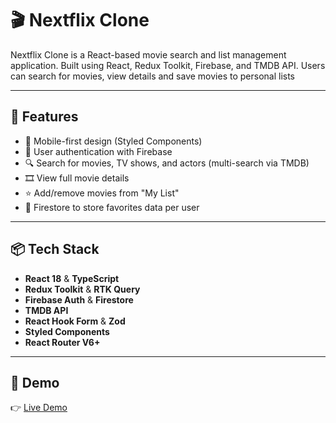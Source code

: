 # 🎬 Nextflix Clone

Nextflix Clone is a React-based movie search and list management application. Built using React, Redux Toolkit, Firebase, and TMDB API. Users can search for movies, view details and save movies to personal lists

---

## 🚀 Features

- 📱 Mobile-first design (Styled Components)
- 🔐 User authentication with Firebase
- 🔍 Search for movies, TV shows, and actors (multi-search via TMDB)
- 🎞️ View full movie details
- ⭐ Add/remove movies from "My List"
- 📁 Firestore to store favorites data per user

---

## 📦 Tech Stack

- **React 18** & **TypeScript**
- **Redux Toolkit** & **RTK Query**
- **Firebase Auth** & **Firestore**
- **TMDB API**
- **React Hook Form** & **Zod**
- **Styled Components**
- **React Router V6+**

---

## 📸 Demo

👉 [Live Demo](https://nextflip.netlify.app)
